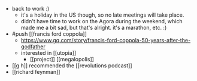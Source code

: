 - back to work :)
	- it's a holiday in the US though, so no late meetings will take place.
	- didn't have time to work on the Agora during the weekend, which made me a bit sad, but that's alright. it's a marathon, etc. :)
- #push [[francis ford coppola]]
	- https://www.gq.com/story/francis-ford-coppola-50-years-after-the-godfather
	- interested in [[utopia]]
		- [[project]] [[megalopolis]]
- [[g h]] recommended the [[revolutions podcast]]
- [[richard feynman]]